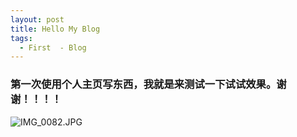 ```yaml
---
layout: post
title: Hello My Blog
tags:
  - First  - Blog
---
```



### 第一次使用个人主页写东西，我就是来测试一下试试效果。谢谢！！！！


![IMG_0082.JPG](http://upload-images.jianshu.io/upload_images/1244387-4ecbf969475d74ba.JPG?imageMogr2/auto-orient/strip%7CimageView2/2/w/1240)
